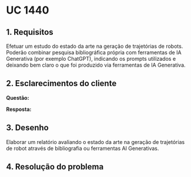 # UC 1440

## 1. Requisitos

Efetuar um estudo do estado da arte na geração de trajetórias de robots. Poderão combinar pesquisa bibliográfica própria com ferramentas de IA Generativa (por exemplo ChatGPT), indicando os prompts utilizados e deixando bem claro o que foi produzido via ferramentas de IA Generativa. 

## 2. Esclarecimentos do cliente

**Questão:**

**Resposta:** 

## 3. Desenho

Elaborar um relatório avaliando o estado da arte  na geração de trajetórias de robot através de bibliografia ou ferramentas AI Generativas.

## 4. Resolução do problema

